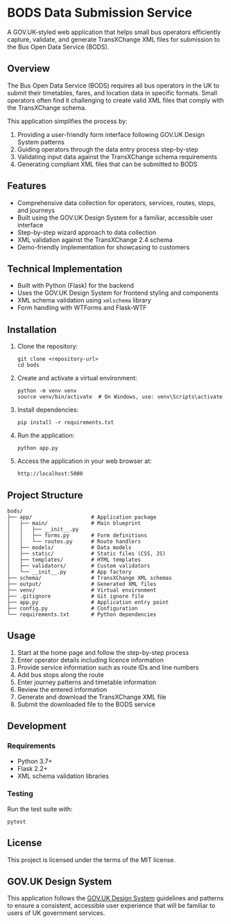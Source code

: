 # BODS Data Submission Service

A GOV.UK-styled web application that helps small bus operators efficiently capture, validate, and generate TransXChange XML files for submission to the Bus Open Data Service (BODS).

## Overview

The Bus Open Data Service (BODS) requires all bus operators in the UK to submit their timetables, fares, and location data in specific formats. Small operators often find it challenging to create valid XML files that comply with the TransXChange schema.

This application simplifies the process by:

1. Providing a user-friendly form interface following GOV.UK Design System patterns
2. Guiding operators through the data entry process step-by-step
3. Validating input data against the TransXChange schema requirements
4. Generating compliant XML files that can be submitted to BODS

## Features

- Comprehensive data collection for operators, services, routes, stops, and journeys
- Built using the GOV.UK Design System for a familiar, accessible user interface
- Step-by-step wizard approach to data collection
- XML validation against the TransXChange 2.4 schema
- Demo-friendly implementation for showcasing to customers

## Technical Implementation

- Built with Python (Flask) for the backend
- Uses the GOV.UK Design System for frontend styling and components
- XML schema validation using `xmlschema` library
- Form handling with WTForms and Flask-WTF

## Installation

1. Clone the repository:
   ```
   git clone <repository-url>
   cd bods
   ```

2. Create and activate a virtual environment:
   ```
   python -m venv venv
   source venv/bin/activate  # On Windows, use: venv\Scripts\activate
   ```

3. Install dependencies:
   ```
   pip install -r requirements.txt
   ```

4. Run the application:
   ```
   python app.py
   ```
   
5. Access the application in your web browser at:
   ```
   http://localhost:5000
   ```

## Project Structure

```
bods/
├── app/                   # Application package
│   ├── main/              # Main blueprint
│   │   ├── __init__.py
│   │   ├── forms.py       # Form definitions
│   │   └── routes.py      # Route handlers
│   ├── models/            # Data models
│   ├── static/            # Static files (CSS, JS)
│   ├── templates/         # HTML templates
│   ├── validators/        # Custom validators
│   └── __init__.py        # App factory
├── schema/                # TransXChange XML schemas
├── output/                # Generated XML files
├── venv/                  # Virtual environment
├── .gitignore             # Git ignore file
├── app.py                 # Application entry point
├── config.py              # Configuration
└── requirements.txt       # Python dependencies
```

## Usage

1. Start at the home page and follow the step-by-step process
2. Enter operator details including licence information
3. Provide service information such as route IDs and line numbers
4. Add bus stops along the route
5. Enter journey patterns and timetable information
6. Review the entered information
7. Generate and download the TransXChange XML file
8. Submit the downloaded file to the BODS service

## Development

### Requirements

- Python 3.7+
- Flask 2.2+
- XML schema validation libraries

### Testing

Run the test suite with:

```
pytest
```

## License

This project is licensed under the terms of the MIT license.

## GOV.UK Design System

This application follows the [GOV.UK Design System](https://design-system.service.gov.uk/) guidelines and patterns to ensure a consistent, accessible user experience that will be familiar to users of UK government services.
